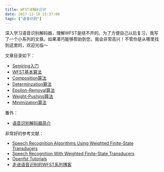```yaml
---
title: WFST详解#目录
date: 2017-12-10 15:37:00
tags: ["语音识别"]
---
```


深入学习语音识别解码器，理解WFST是绕不开的。为了方便自己以后复习，我写了一个小系列的文章。如果凑巧能够帮助到您，我会非常高兴！不管你是从哪里找到这里的，欢迎光临～

文章目录如下：
* [Semiring入门](https://blog.harryfyodor.xyz/2017/11/19/wfst-1/)
* [WFST基本算法](https://blog.harryfyodor.xyz/2017/11/19/wfst-2/)
* [Composition算法](https://blog.harryfyodor.xyz/2017/11/21/wfst-3/)
* [Determinzation算法](https://blog.harryfyodor.xyz/2017/11/24/wfst-4/)
* [Epsilon-Removal算法](https://blog.harryfyodor.xyz/2017/11/26/wfst-5/)
* [Weight-Pushing算法](https://blog.harryfyodor.xyz/2017/11/26/wfst-6/)
* [Minimization算法](https://blog.harryfyodor.xyz/2017/11/27/wfst-7/)

番外：
* [语音识别解码器简介](https://blog.harryfyodor.xyz/2017/11/13/decoder-intro/)

非常好的参考文献：
* [Speech Recognition Algorithms Using Weighted Finite-State Transducers](http://www.doc88.com/p-7468656439802.html)
* [Speech Recognition With Weighted Finite-State Transducers](https://cs.nyu.edu/~mohri/pub/hbka.pdf)
* [Openfst Tutorials](http://openfst.cs.nyu.edu/twiki/pub/FST/FstHltTutorial/tutorial_part1.pdf)
* [走进语音识别的WFST系列博客](http://blog.csdn.net/l_b_yuan/article/details/50876340)